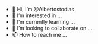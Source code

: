 - 👋 Hi, I’m @Albertostodias
- 👀 I’m interested in ...
- 🌱 I’m currently learning ...
- 💞️ I’m looking to collaborate on ...
- 📫 How to reach me ...

<!---
Albertostodias/Albertostodias is a ✨ special ✨ repository because its `README.md` (this file) appears on your GitHub profile.
You can click the Preview link to take a look at your changes.
--->
